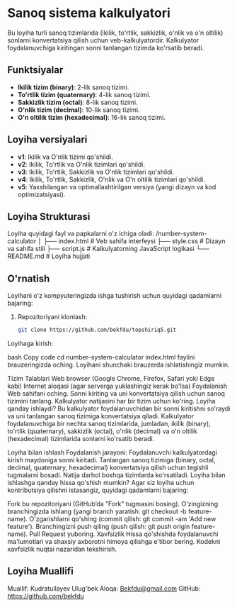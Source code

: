 # Sanoq sistema kalkulyatori

Bu loyiha turli sanoq tizimlarida (ikilik, to'rtlik, sakkizlik, o'nlik va o'n oltilik) sonlarni konvertatsiya qilish uchun veb-kalkulyatordir. Kalkulyator foydalanuvchiga kiritingan sonni tanlangan tizimda ko'rsatib beradi.

## Funktsiyalar

- **Ikilik tizim (binary)**: 2-lik sanoq tizimi.
- **To'rtlik tizim (quaternary)**: 4-lik sanoq tizimi.
- **Sakkizlik tizim (octal)**: 8-lik sanoq tizimi.
- **O'nlik tizim (decimal)**: 10-lik sanoq tizimi.
- **O'n oltilik tizim (hexadecimal)**: 16-lik sanoq tizimi.

## Loyiha versiyalari

- **v1**: Ikilik va O'nlik tizimi qo'shildi.
- **v2**: Ikilik, To'rtlik va O'nlik tizimlari qo'shildi.
- **v3**: Ikilik, To'rtlik, Sakkizlik va O'nlik tizimlari qo'shildi.
- **v4**: Ikilik, To'rtlik, Sakkizlik, O'nlik va O'n oltilik tizimlari qo'shildi.
- **v5**: Yaxshilangan va optimallashtirilgan versiya (yangi dizayn va kod optimizatsiyasi).

## Loyiha Strukturasi

Loyiha quyidagi fayl va papkalarni o'z ichiga oladi:
/number-system-calculator │ ├── index.html # Veb sahifa interfeysi ├── style.css # Dizayn va sahifa stili ├── script.js # Kalkulyatorning JavaScript logikasi └── README.md # Loyiha hujjati


## O'rnatish

Loyihani o'z kompyuteringizda ishga tushirish uchun quyidagi qadamlarni bajaring:

1. Repozitoriyani klonlash:
   ```bash
   git clone https://github.com/bekfdu/topshiriq5.git
Loyihaga kirish:

bash
Copy code
cd number-system-calculator
index.html faylini brauzeringizda oching. Loyihani shunchaki brauzerda ishlatishingiz mumkin.

Tizim Talablari
Web browser (Google Chrome, Firefox, Safari yoki Edge kabi)
Internet aloqasi (agar serverga yuklashingiz kerak bo'lsa)
Foydalanish
Web sahifani oching.
Sonni kiriting va uni konvertatsiya qilish uchun sanoq tizimini tanlang.
Kalkulyator natijasini har bir tizim uchun ko'ring.
Loyiha qanday ishlaydi?
Bu kalkulyator foydalanuvchidan bir sonni kiritishni so'raydi va uni tanlangan sanoq tizimiga konvertatsiya qiladi. Kalkulyator foydalanuvchiga bir nechta sanoq tizimlarida, jumladan, ikilik (binary), to'rtlik (quaternary), sakkizlik (octal), o'nlik (decimal) va o'n oltilik (hexadecimal) tizimlarida sonlarni ko'rsatib beradi.

Loyiha bilan ishlash
Foydalanish jarayoni:
Foydalanuvchi kalkulyatordagi kirish maydoniga sonni kiritadi.
Tanlangan sanoq tizimiga (binary, octal, decimal, quaternary, hexadecimal) konvertatsiya qilish uchun tegishli tugmalarni bosadi.
Natija darhol boshqa tizimlarda ko'rsatiladi.
Loyiha bilan ishlashga qanday hissa qo'shish mumkin?
Agar siz loyiha uchun kontributsiya qilishni istasangiz, quyidagi qadamlarni bajaring:

Fork bu repozitoriyani (GitHub’da "Fork" tugmasini bosing).
O'zingizning branchingizda ishlang (yangi branch yaratish: git checkout -b feature-name).
O'zgarishlarni qo'shing (commit qilish: git commit -am 'Add new feature').
Branchingizni push qiling (push qilish: git push origin feature-name).
Pull Request yuboring.
Xavfsizlik
Hissa qo'shishda foydalanuvchi ma'lumotlari va shaxsiy axborotni himoya qilishga e'tibor bering.
Kodekni xavfsizlik nuqtai nazaridan tekshirish.
## Loyiha Muallifi
Muallif: Kudratullayev Ulug'bek
Aloqa: Bekfdu@gmail.com
GitHub: https://github.com/bekfdu
